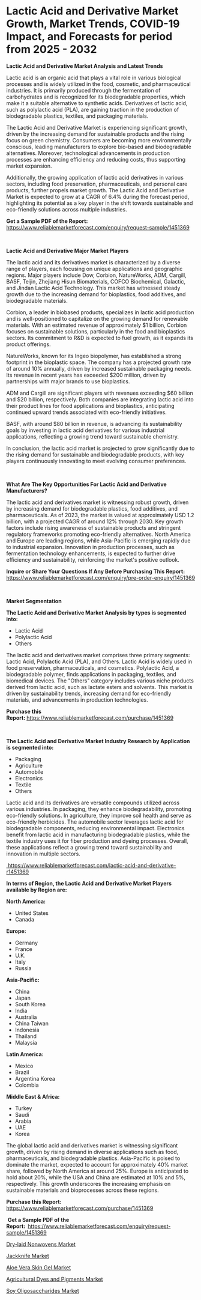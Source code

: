 <p><h1>Lactic Acid and Derivative Market Growth, Market Trends, COVID-19 Impact, and Forecasts for period from 2025 - 2032</h1></p><p><strong>Lactic Acid and Derivative Market Analysis and Latest Trends</strong></p>
<p><p>Lactic acid is an organic acid that plays a vital role in various biological processes and is widely utilized in the food, cosmetic, and pharmaceutical industries. It is primarily produced through the fermentation of carbohydrates and is recognized for its biodegradable properties, which make it a suitable alternative to synthetic acids. Derivatives of lactic acid, such as polylactic acid (PLA), are gaining traction in the production of biodegradable plastics, textiles, and packaging materials.</p><p>The Lactic Acid and Derivative Market is experiencing significant growth, driven by the increasing demand for sustainable products and the rising focus on green chemistry. Consumers are becoming more environmentally conscious, leading manufacturers to explore bio-based and biodegradable alternatives. Moreover, technological advancements in production processes are enhancing efficiency and reducing costs, thus supporting market expansion.</p><p>Additionally, the growing application of lactic acid derivatives in various sectors, including food preservation, pharmaceuticals, and personal care products, further propels market growth. The Lactic Acid and Derivative Market is expected to grow at a CAGR of 6.4% during the forecast period, highlighting its potential as a key player in the shift towards sustainable and eco-friendly solutions across multiple industries.</p></p>
<p><strong>Get a Sample PDF of the Report:&nbsp;</strong> <a href="https://www.reliablemarketforecast.com/enquiry/request-sample/1451369?utm_campaign=2195&utm_medium=2&utm_source=Github&utm_content=ia&utm_term=02022025&utm_id=lactic-acid-and-derivative">https://www.reliablemarketforecast.com/enquiry/request-sample/1451369</a></p>
<p>&nbsp;</p>
<p><strong>Lactic Acid and Derivative Major Market Players</strong></p>
<p><p>The lactic acid and its derivatives market is characterized by a diverse range of players, each focusing on unique applications and geographic regions. Major players include Dow, Corbion, NatureWorks, ADM, Cargill, BASF, Teijin, Zhejiang Hisun Biomaterials, COFCO Biochemical, Galactic, and Jindan Lactic Acid Technology. This market has witnessed steady growth due to the increasing demand for bioplastics, food additives, and biodegradable materials.</p><p>Corbion, a leader in biobased products, specializes in lactic acid production and is well-positioned to capitalize on the growing demand for renewable materials. With an estimated revenue of approximately $1 billion, Corbion focuses on sustainable solutions, particularly in the food and bioplastics sectors. Its commitment to R&D is expected to fuel growth, as it expands its product offerings.</p><p>NatureWorks, known for its Ingeo biopolymer, has established a strong footprint in the bioplastic space. The company has a projected growth rate of around 10% annually, driven by increased sustainable packaging needs. Its revenue in recent years has exceeded $200 million, driven by partnerships with major brands to use bioplastics.</p><p>ADM and Cargill are significant players with revenues exceeding $60 billion and $20 billion, respectively. Both companies are integrating lactic acid into their product lines for food applications and bioplastics, anticipating continued upward trends associated with eco-friendly initiatives.</p><p>BASF, with around $80 billion in revenue, is advancing its sustainability goals by investing in lactic acid derivatives for various industrial applications, reflecting a growing trend toward sustainable chemistry.</p><p>In conclusion, the lactic acid market is projected to grow significantly due to the rising demand for sustainable and biodegradable products, with key players continuously innovating to meet evolving consumer preferences.</p></p>
<p>&nbsp;</p>
<p><strong>What Are The Key Opportunities For Lactic Acid and Derivative Manufacturers?</strong></p>
<p><p>The lactic acid and derivatives market is witnessing robust growth, driven by increasing demand for biodegradable plastics, food additives, and pharmaceuticals. As of 2023, the market is valued at approximately USD 1.2 billion, with a projected CAGR of around 12% through 2030. Key growth factors include rising awareness of sustainable products and stringent regulatory frameworks promoting eco-friendly alternatives. North America and Europe are leading regions, while Asia-Pacific is emerging rapidly due to industrial expansion. Innovation in production processes, such as fermentation technology enhancements, is expected to further drive efficiency and sustainability, reinforcing the market's positive outlook.</p></p>
<p><strong>Inquire or Share Your Questions If Any Before Purchasing This Report:</strong> <a href="https://www.reliablemarketforecast.com/enquiry/pre-order-enquiry/1451369?utm_campaign=2195&utm_medium=2&utm_source=Github&utm_content=ia&utm_term=02022025&utm_id=lactic-acid-and-derivative">https://www.reliablemarketforecast.com/enquiry/pre-order-enquiry/1451369</a></p>
<p>&nbsp;</p>
<p><strong>Market Segmentation</strong></p>
<p><strong>The Lactic Acid and Derivative Market Analysis by types is segmented into:</strong></p>
<p><ul><li>Lactic Acid</li><li>Polylactic Acid</li><li>Others</li></ul></p>
<p><p>The lactic acid and derivatives market comprises three primary segments: Lactic Acid, Polylactic Acid (PLA), and Others. Lactic Acid is widely used in food preservation, pharmaceuticals, and cosmetics. Polylactic Acid, a biodegradable polymer, finds applications in packaging, textiles, and biomedical devices. The "Others" category includes various niche products derived from lactic acid, such as lactate esters and solvents. This market is driven by sustainability trends, increasing demand for eco-friendly materials, and advancements in production technologies.</p></p>
<p><strong>Purchase this Report:&nbsp;</strong><a href="https://www.reliablemarketforecast.com/purchase/1451369?utm_campaign=2195&utm_medium=2&utm_source=Github&utm_content=ia&utm_term=02022025&utm_id=lactic-acid-and-derivative">https://www.reliablemarketforecast.com/purchase/1451369</a></p>
<p>&nbsp;</p>
<p><strong>The Lactic Acid and Derivative Market Industry Research by Application is segmented into:</strong></p>
<p><ul><li>Packaging</li><li>Agriculture</li><li>Automobile</li><li>Electronics</li><li>Textile</li><li>Others</li></ul></p>
<p><p>Lactic acid and its derivatives are versatile compounds utilized across various industries. In packaging, they enhance biodegradability, promoting eco-friendly solutions. In agriculture, they improve soil health and serve as eco-friendly herbicides. The automobile sector leverages lactic acid for biodegradable components, reducing environmental impact. Electronics benefit from lactic acid in manufacturing biodegradable plastics, while the textile industry uses it for fiber production and dyeing processes. Overall, these applications reflect a growing trend toward sustainability and innovation in multiple sectors.</p></p>
<p><a href="https://www.reliablemarketforecast.com/lactic-acid-and-derivative-r1451369?utm_campaign=2195&utm_medium=2&utm_source=Github&utm_content=ia&utm_term=02022025&utm_id=lactic-acid-and-derivative">&nbsp;https://www.reliablemarketforecast.com/lactic-acid-and-derivative-r1451369</a></p>
<p><strong>In terms of Region, the Lactic Acid and Derivative Market Players available by Region are:</strong></p>
<p>
    <p> <strong> North America: </strong>
        <ul>
            <li>United States</li>
            <li>Canada</li>
        </ul>
        </p> 
    <p> <strong> Europe: </strong>
        <ul>
            <li>Germany</li>
            <li>France</li>
            <li>U.K.</li>
            <li>Italy</li>
            <li>Russia</li>
        </ul>
        </p> 
    <p> <strong> Asia-Pacific: </strong>
        <ul>
            <li>China</li>
            <li>Japan</li>
            <li>South Korea</li>
            <li>India</li>
            <li>Australia</li>
            <li>China Taiwan</li>
            <li>Indonesia</li>
            <li>Thailand</li>
            <li>Malaysia</li>
        </ul>
        </p> 
    <p> <strong> Latin America: </strong>
        <ul>
            <li>Mexico</li>
            <li>Brazil</li>
            <li>Argentina Korea</li>
            <li>Colombia</li>
        </ul>
        </p> 
    <p> <strong> Middle East & Africa: </strong>
        <ul>
            <li>Turkey</li>
            <li>Saudi</li>
            <li>Arabia</li>
            <li>UAE</li>
            <li>Korea</li>
        </ul>
    </p>
    </p>
<p><p>The global lactic acid and derivatives market is witnessing significant growth, driven by rising demand in diverse applications such as food, pharmaceuticals, and biodegradable plastics. Asia-Pacific is poised to dominate the market, expected to account for approximately 40% market share, followed by North America at around 25%. Europe is anticipated to hold about 20%, while the USA and China are estimated at 10% and 5%, respectively. This growth underscores the increasing emphasis on sustainable materials and bioprocesses across these regions.</p></p>
<p><strong>Purchase this Report: </strong><a href="https://www.reliablemarketforecast.com/purchase/1451369?utm_campaign=2195&utm_medium=2&utm_source=Github&utm_content=ia&utm_term=02022025&utm_id=lactic-acid-and-derivative">https://www.reliablemarketforecast.com/purchase/1451369</a></p>
<p>&nbsp;<strong>Get a Sample PDF of the Report:&nbsp;&nbsp;</strong><a href="https://www.reliablemarketforecast.com/enquiry/request-sample/1451369?utm_campaign=2195&utm_medium=2&utm_source=Github&utm_content=ia&utm_term=02022025&utm_id=lactic-acid-and-derivative">https://www.reliablemarketforecast.com/enquiry/request-sample/1451369</a></p>
<p><strong></strong></p>
<p><p><a href="https://www.linkedin.com/pulse/dry-laid-nonwovens-industry-research-report-global-analysis-heolf?utm_campaign=2195&utm_medium=2&utm_source=Github&utm_content=ia&utm_term=02022025&utm_id=lactic-acid-and-derivative">Dry-laid Nonwovens Market</a></p><p><a href="https://www.linkedin.com/pulse/jackknife-market-size-types-share-forecast-research-from-nzroe?utm_campaign=2195&utm_medium=2&utm_source=Github&utm_content=ia&utm_term=02022025&utm_id=lactic-acid-and-derivative">Jackknife Market</a></p><p><a href="https://www.linkedin.com/pulse/study-onthe-value-market-segmentation-share-analysis-aloe-vera-yryge?utm_campaign=2195&utm_medium=2&utm_source=Github&utm_content=ia&utm_term=02022025&utm_id=lactic-acid-and-derivative">Aloe Vera Skin Gel Market</a></p><p><a href="https://github.com/edacruz6/Market-Research-Report-List-1/blob/main/agricultural-dyes-and-pigments-market.md?utm_campaign=2195&utm_medium=2&utm_source=Github&utm_content=ia&utm_term=02022025&utm_id=lactic-acid-and-derivative">Agricultural Dyes and Pigments Market</a></p><p><a href="https://www.linkedin.com/pulse/detailed-examination-soy-oligosaccharides-market-size-share-e60yf?utm_campaign=2195&utm_medium=2&utm_source=Github&utm_content=ia&utm_term=02022025&utm_id=lactic-acid-and-derivative">Soy Oligosaccharides Market</a></p></p>